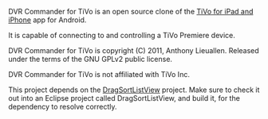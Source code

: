 DVR Commander for TiVo is an open source clone of the [TiVo for iPad and iPhone](http://itunes.apple.com/us/app/tivo/id401673976?mt=8) app for Android.

It is capable of connecting to and controlling a TiVo Premiere device.

DVR Commander for TiVo is copyright (C) 2011, Anthony Lieuallen.  Released under the terms of the GNU GPLv2 public license.

DVR Commander for TiVo is not affiliated with TiVo Inc.

This project depends on the [DragSortListView](https://github.com/bauerca/drag-sort-listview) project.  Make sure to check it out into an Eclipse project called DragSortListView, and build it, for the dependency to resolve correctly.
